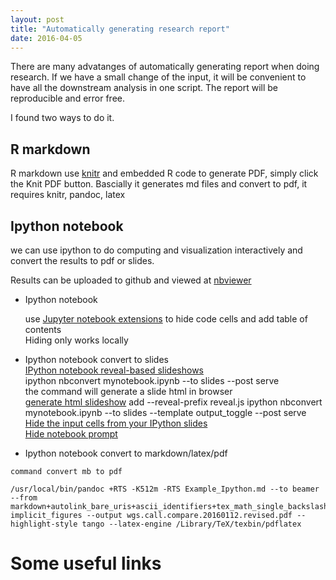 ```yaml
---
layout: post
title: "Automatically generating research report"
date: 2016-04-05
---
```



There are many advatanges of automatically generating report when doing research. 
If we have a small change of the input, it will be convenient to have all the downstream analysis in one script.
The report will be reproducible and error free.

I found two ways to do it.

## R markdown 
R markdown use [knitr](http://yihui.name/knitr/) and embedded R code to generate PDF, simply click the Knit PDF button. 
Bascially it generates md files and convert to pdf, it requires knitr, pandoc, latex



## Ipython notebook

we can use ipython to do computing and visualization interactively and convert the results to pdf or slides.

Results can be uploaded to github and viewed at [nbviewer](http://nbviewer.jupyter.org/)

- Ipython notebook

   use [Jupyter notebook extensions](https://github.com/ipython-contrib/IPython-notebook-extensions) to hide code cells and add table of contents  
   Hiding only works locally

- Ipython notebook convert to slides  
   [IPython notebook reveal-based slideshows](http://www.slideviper.oquanta.info/tutorial/slideshow_tutorial_slides.html#/)  
   ipython nbconvert mynotebook.ipynb --to slides --post serve  
      the command will generate a slide html in browser  
      [generate html slideshow](http://stackoverflow.com/questions/20441848/how-do-i-separate-slides-when-exporting-an-ipython-notebook-to-reveal-js)
      add --reveal-prefix reveal.js
   ipython nbconvert mynotebook.ipynb --to slides  --template output_toggle --post serve  
      [Hide the input cells from your IPython slides](http://www.damian.oquanta.info/posts/hide-the-input-cells-from-your-ipython-slides.html)  
      [Hide notebook prompt](http://stackoverflow.com/questions/32358778/hide-ipython-notebook-prompt)  

- Ipython notebook convert to markdown/latex/pdf

``` 
command convert mb to pdf 

/usr/local/bin/pandoc +RTS -K512m -RTS Example_Ipython.md --to beamer --from markdown+autolink_bare_uris+ascii_identifiers+tex_math_single_backslash-implicit_figures --output wgs.call.compare.20160112.revised.pdf --highlight-style tango --latex-engine /Library/TeX/texbin/pdflatex

```

# Some useful links

